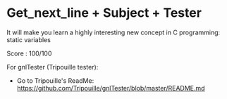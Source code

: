 # Get_next_line + Subject + Tester

It will make you learn a highly interesting new concept in C programming: static variables

Score : 100/100

For gnlTester (Tripouille tester):
 - Go to Tripouille's ReadMe: https://github.com/Tripouille/gnlTester/blob/master/README.md
